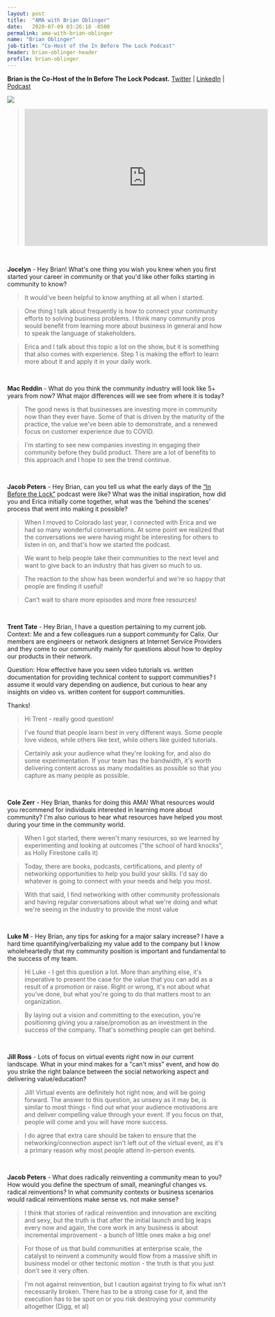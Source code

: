 ```yaml
---
layout: post
title:  "AMA with Brian Oblinger"
date:   2020-07-09 03:26:18 -0500
permalink: ama-with-brian-oblinger
name: "Brian Oblinger"
job-title: "Co-Host of the In Before The Lock Podcast"
header: brian-oblinger-header
profile: brian-oblinger
---
```


**Brian is the Co-Host of the In Before The Lock Podcast.** [Twitter](https://twitter.com/brianoblinger) \| [LinkedIn](https://www.linkedin.com/in/brianoblinger/) \| [Podcast](https://ib4tl.fm/)

<img style="max-width: 100%" src="/assets/ama/{{ page.header }}.png"/>

><iframe width="560" height="315" src="https://www.youtube.com/embed/rr5Wiwep6Eg" frameborder="0" allow="accelerometer; autoplay; encrypted-media; gyroscope; picture-in-picture" allowfullscreen></iframe>

<br>


**Jocelyn** - Hey Brian! What's one thing you wish you knew when you first started your career in community or that you'd like other folks starting in community to know?

>It would've been helpful to know anything at all when I started.

>One thing I talk about frequently is how to connect your community efforts to solving business problems. I think many community pros would benefit from learning more about business in general and how to speak the language of stakeholders.

>Erica and I talk about this topic a lot on the show, but it is something that also comes with experience. Step 1 is making the effort to learn more about it and apply it in your daily work.

<br>

**Mac Reddin** - What do you think the community industry will look like 5+ years from now? What major differences will we see from where it is today?

>The good news is that businesses are investing more in community now than they ever have. Some of that is driven by the maturity of the practice, the value we've been able to demonstrate, and a renewed focus on customer experience due to COVID.

>I'm starting to see new companies investing in engaging their community before they build product. There are a lot of benefits to this approach and I hope to see the trend continue.

<br>

**Jacob Peters** - Hey Brian, can you tell us what the early days of the [“In Before the Lock”](https://ib4tl.fm/) podcast were like? What was the initial inspiration, how did you and Erica initially come together, what was the ‘behind the scenes’ process that went into making it possible?

>When I moved to Colorado last year, I connected with Erica and we had so many wonderful conversations. At some point we realized that the conversations we were having might be interesting for others to listen in on, and that's how we started the podcast.

>We want to help people take their communities to the next level and want to give back to an industry that has given so much to us.

>The reaction to the show has been wonderful and we're so happy that people are finding it useful!

>Can't wait to share more episodes and more free resources!

<br>

**Trent Tate** - Hey Brian, I have a question pertaining to my current job.
Context: Me and a few colleagues run a support community for Calix. Our members are engineers or network designers at Internet Service Providers and they come to our community mainly for questions about how to deploy our products in their network.

Question: How effective have you seen video tutorials vs. written documentation for providing technical content to support communities? I assume it would vary depending on audience, but curious to hear any insights on video vs. written content for support communities.

Thanks!

>Hi Trent - really good question!

>I've found that people learn best in very different ways. Some people love videos, while others like text, while others like guided tutorials.

>Certainly ask your audience what they're looking for, and also do some experimentation. If your team has the bandwidth, it's worth delivering content across as many modalities as possible so that you capture as many people as possible.

<br>

**Cole Zerr** - Hey Brian, thanks for doing this AMA! What resources would you recommend for individuals interested in learning more about community? I'm also curious to hear what resources have helped you most during your time in the community world.

>When I got started, there weren't many resources, so we learned by experimenting and looking at outcomes ("the school of hard knocks", as Holly Firestone calls it)

>Today, there are books, podcasts, certifications, and plenty of networking opportunities to help you build your skills. I'd say do whatever is going to connect with your needs and help you most.

>With that said, I find networking with other community professionals and having regular conversations about what we're doing and what we're seeing in the industry to provide the most value

<br>

**Luke M** - Hey Brian, any tips for asking for a major salary increase? I have a hard time quantifying/verbalizing my value add to the company but I know wholeheartedly that my community position is important and fundamental to the success of my team.

>Hi Luke - I get this question a lot. More than anything else, it's imperative to present the case for the value that you can add as a result of a promotion or raise. Right or wrong, it's not about what you've done, but what you're going to do that matters most to an organization.

>By laying out a vision and committing to the execution, you're positioning giving you a raise/promotion as an investment in the success of the company. That's something people can get behind.

<br>

**Jill Ross** - Lots of focus on virtual events right now in our current landscape. What in your mind makes for a "can't miss" event, and how do you strike the right balance between the social networking aspect and delivering value/education?

>Jill!
>Virtual events are definitely hot right now, and will be going forward. The answer to this question, as unsexy as it may be, is similar to most things - find out what your audience motivations are and deliver compelling value through your event. If you focus on that, people will come and you will have more success.

>I do agree that extra care should be taken to ensure that the networking/connection aspect isn't left out of the virtual event, as it's a primary reason why most people attend in-person events.

<br>

**Jacob Peters** - What does radically reinventing a community mean to you? How would you define the spectrum of small, meaningful changes vs. radical reinventions? In what community contexts or business scenarios would radical reinventions make sense vs. not make sense?

>I think that stories of radical reinvention and innovation are exciting and sexy, but the truth is that after the initial launch and big leaps every now and again, the core work in any business is about incremental improvement - a bunch of little ones make a big one!

>For those of us that build communities at enterprise scale, the catalyst to reinvent a community would flow from a massive shift in business model or other tectonic motion - the truth is that you just don't see it very often.

>I'm not against reinvention, but I caution against trying to fix what isn't necessarily broken. There has to be a strong case for it, and the execution has to be spot on or you risk destroying your community altogether (Digg, et al)